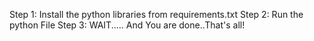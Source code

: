 Step 1: Install the python libraries from requirements.txt
Step 2: Run the python File
Step 3: WAIT.....
And You are done..That's all!
